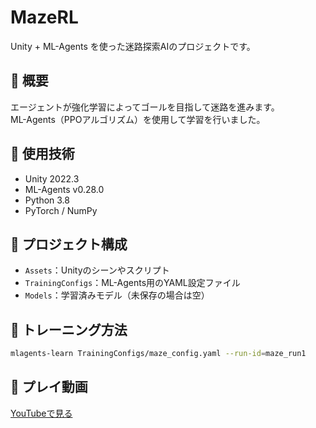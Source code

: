 # MazeRL

Unity + ML-Agents を使った迷路探索AIのプロジェクトです。

## 📌 概要
エージェントが強化学習によってゴールを目指して迷路を進みます。  
ML-Agents（PPOアルゴリズム）を使用して学習を行いました。

## 🚀 使用技術
- Unity 2022.3
- ML-Agents v0.28.0
- Python 3.8
- PyTorch / NumPy

## 📂 プロジェクト構成
- `Assets`：Unityのシーンやスクリプト
- `TrainingConfigs`：ML-Agents用のYAML設定ファイル
- `Models`：学習済みモデル（未保存の場合は空）

## 🔧 トレーニング方法
```bash
mlagents-learn TrainingConfigs/maze_config.yaml --run-id=maze_run1
```

## 🎥 プレイ動画
[YouTubeで見る](https://www.youtube.com/watch?v=nHFh41QqFKk)
